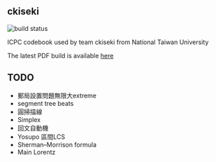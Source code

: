 ckiseki
----

![build status](https://github.com/OmeletWithoutEgg/ckiseki/workflows/build%20codebook.pdf/badge.svg)

ICPC codebook used by team ckiseki from National Taiwan University

The latest PDF build is available [here](https://github.com/OmeletWithoutEgg/ckiseki/raw/master/pdf/codebook.pdf)

## TODO

* 郵局設置問題無限大extreme
* segment tree beats
* 圓掃描線
* Simplex
* 回文自動機
* Yosupo 區間LCS
* Sherman–Morrison formula
* Main Lorentz
